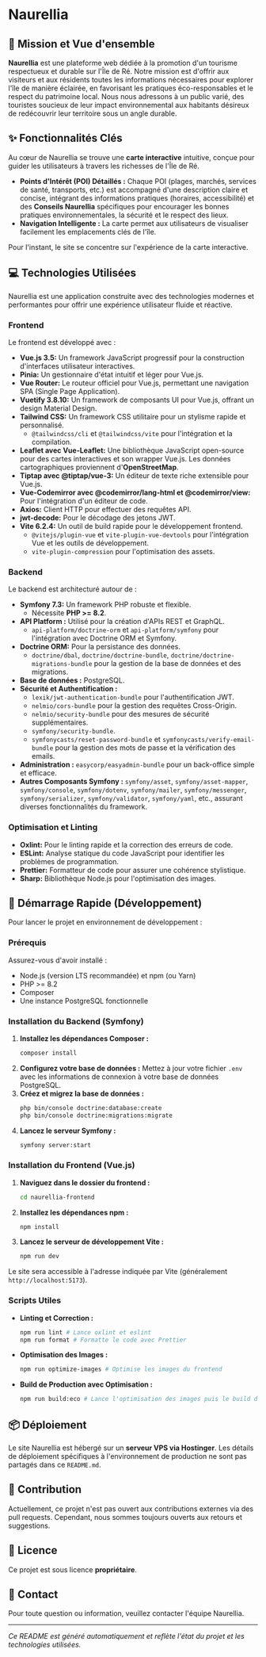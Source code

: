 # Naurellia

## 🌿 Mission et Vue d'ensemble

**Naurellia** est une plateforme web dédiée à la promotion d'un tourisme respectueux et durable sur l'Île de Ré. Notre mission est d'offrir aux visiteurs et aux résidents toutes les informations nécessaires pour explorer l'île de manière éclairée, en favorisant les pratiques éco-responsables et le respect du patrimoine local. Nous nous adressons à un public varié, des touristes soucieux de leur impact environnemental aux habitants désireux de redécouvrir leur territoire sous un angle durable.

## ✨ Fonctionnalités Clés

Au cœur de Naurellia se trouve une **carte interactive** intuitive, conçue pour guider les utilisateurs à travers les richesses de l'Île de Ré.

* **Points d'Intérêt (POI) Détaillés :** Chaque POI (plages, marchés, services de santé, transports, etc.) est accompagné d'une description claire et concise, intégrant des informations pratiques (horaires, accessibilité) et des **Conseils Naurellia** spécifiques pour encourager les bonnes pratiques environnementales, la sécurité et le respect des lieux.
* **Navigation Intelligente :** La carte permet aux utilisateurs de visualiser facilement les emplacements clés de l'île.

Pour l'instant, le site se concentre sur l'expérience de la carte interactive.

## 💻 Technologies Utilisées

Naurellia est une application construite avec des technologies modernes et performantes pour offrir une expérience utilisateur fluide et réactive.

### Frontend

Le frontend est développé avec :

* **Vue.js 3.5:** Un framework JavaScript progressif pour la construction d'interfaces utilisateur interactives.
* **Pinia:** Un gestionnaire d'état intuitif et léger pour Vue.js.
* **Vue Router:** Le routeur officiel pour Vue.js, permettant une navigation SPA (Single Page Application).
* **Vuetify 3.8.10:** Un framework de composants UI pour Vue.js, offrant un design Material Design.
* **Tailwind CSS:** Un framework CSS utilitaire pour un stylisme rapide et personnalisé.
    * `@tailwindcss/cli` et `@tailwindcss/vite` pour l'intégration et la compilation.
* **Leaflet avec Vue-Leaflet:** Une bibliothèque JavaScript open-source pour des cartes interactives et son wrapper Vue.js. Les données cartographiques proviennent d'**OpenStreetMap**.
* **Tiptap avec @tiptap/vue-3:** Un éditeur de texte riche extensible pour Vue.js.
* **Vue-Codemirror avec @codemirror/lang-html et @codemirror/view:** Pour l'intégration d'un éditeur de code.
* **Axios:** Client HTTP pour effectuer des requêtes API.
* **jwt-decode:** Pour le décodage des jetons JWT.
* **Vite 6.2.4:** Un outil de build rapide pour le développement frontend.
    * `@vitejs/plugin-vue` et `vite-plugin-vue-devtools` pour l'intégration Vue et les outils de développement.
    * `vite-plugin-compression` pour l'optimisation des assets.

### Backend

Le backend est architecturé autour de :

* **Symfony 7.3:** Un framework PHP robuste et flexible.
    * Nécessite **PHP >= 8.2**.
* **API Platform :** Utilisé pour la création d'APIs REST et GraphQL.
    * `api-platform/doctrine-orm` et `api-platform/symfony` pour l'intégration avec Doctrine ORM et Symfony.
* **Doctrine ORM:** Pour la persistance des données.
    * `doctrine/dbal`, `doctrine/doctrine-bundle`, `doctrine/doctrine-migrations-bundle` pour la gestion de la base de données et des migrations.
* **Base de données :** PostgreSQL.
* **Sécurité et Authentification :**
    * `lexik/jwt-authentication-bundle` pour l'authentification JWT.
    * `nelmio/cors-bundle` pour la gestion des requêtes Cross-Origin.
    * `nelmio/security-bundle` pour des mesures de sécurité supplémentaires.
    * `symfony/security-bundle`.
    * `symfonycasts/reset-password-bundle` et `symfonycasts/verify-email-bundle` pour la gestion des mots de passe et la vérification des emails.
* **Administration :** `easycorp/easyadmin-bundle` pour un back-office simple et efficace.
* **Autres Composants Symfony :** `symfony/asset`, `symfony/asset-mapper`, `symfony/console`, `symfony/dotenv`, `symfony/mailer`, `symfony/messenger`, `symfony/serializer`, `symfony/validator`, `symfony/yaml`, etc., assurant diverses fonctionnalités du framework.

### Optimisation et Linting

* **Oxlint:** Pour le linting rapide et la correction des erreurs de code.
* **ESLint:** Analyse statique du code JavaScript pour identifier les problèmes de programmation.
* **Prettier:** Formatteur de code pour assurer une cohérence stylistique.
* **Sharp:** Bibliothèque Node.js pour l'optimisation des images.

## 🚀 Démarrage Rapide (Développement)

Pour lancer le projet en environnement de développement :

### Prérequis

Assurez-vous d'avoir installé :

* Node.js (version LTS recommandée) et npm (ou Yarn)
* PHP >= 8.2
* Composer
* Une instance PostgreSQL fonctionnelle

### Installation du Backend (Symfony)

1.  **Installez les dépendances Composer :**
    ```bash
    composer install
    ```
2.  **Configurez votre base de données :**
    Mettez à jour votre fichier `.env` avec les informations de connexion à votre base de données PostgreSQL.
3.  **Créez et migrez la base de données :**
    ```bash
    php bin/console doctrine:database:create
    php bin/console doctrine:migrations:migrate
    ```
4.  **Lancez le serveur Symfony :**
    ```bash
    symfony server:start
    ```

### Installation du Frontend (Vue.js)

1.  **Naviguez dans le dossier du frontend :**
    ```bash
    cd naurellia-frontend
    ```
2.  **Installez les dépendances npm :**
    ```bash
    npm install
    ```
3.  **Lancez le serveur de développement Vite :**
    ```bash
    npm run dev
    ```

Le site sera accessible à l'adresse indiquée par Vite (généralement `http://localhost:5173`).

### Scripts Utiles

* **Linting et Correction :**
    ```bash
    npm run lint # Lance oxlint et eslint
    npm run format # Formatte le code avec Prettier
    ```
* **Optimisation des Images :**
    ```bash
    npm run optimize-images # Optimise les images du frontend
    ```
* **Build de Production avec Optimisation :**
    ```bash
    npm run build:eco # Lance l'optimisation des images puis le build de production
    ```

## 📦 Déploiement

Le site Naurellia est hébergé sur un **serveur VPS via Hostinger**. Les détails de déploiement spécifiques à l'environnement de production ne sont pas partagés dans ce `README.md`.

## 🤝 Contribution

Actuellement, ce projet n'est pas ouvert aux contributions externes via des pull requests. Cependant, nous sommes toujours ouverts aux retours et suggestions.

## 📄 Licence

Ce projet est sous licence **propriétaire**.

## 📧 Contact

Pour toute question ou information, veuillez contacter l'équipe Naurellia.

---
*Ce README est généré automatiquement et reflète l'état du projet et les technologies utilisées.*